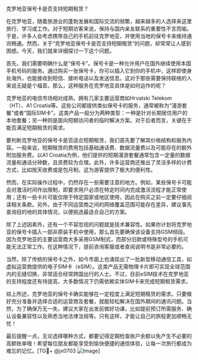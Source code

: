 克罗地亚保号卡是否支持短期租赁？

在克罗地亚，随着旅游业的蓬勃发展和国际交流的频繁，越来越多的人选择来这里旅行、学习或工作。对于短期访客来说，保持与国内亲友联系的重要性不言而喻。于是，许多人会考虑携带自己的手机前往克罗地亚，并使用当地的保号卡来维持通讯畅通。然而，关于“克罗地亚保号卡是否支持短期租赁”的问题，却常常让人感到困惑。今天，我们就来详细探讨一下这个问题。

首先，我们需要明确什么是“保号卡”。保号卡是一种允许用户在国外继续使用本国手机号码的服务。通过购买一张保号卡，你可以插入它到你的手机中，这样即使身处海外，也能接收到短信、接听电话以及发送信息。这对于那些需要保持联络的人来说无疑是个福音。那么，这种服务在克罗地亚具体是如何运作的呢？

克罗地亚的电信市场相对成熟，拥有几家主要运营商如Hrvatski Telekom（HT）、A1 Croatia等。这些公司都提供类似保号卡的服务，通常被称为“漫游套餐”或者“国际SIM卡”。这类产品一般分为两种类型：一种是针对长期居住用户的本地套餐；另一种则是面向短期访问者的临时解决方案。对于后者而言，关键在于能否满足短期租赁的需求。

要判断克罗地亚的保号卡是否适合短期租赁，我们首先要了解其价格结构和服务内容。一般来说，短期租赁的费用包括基础通话费、数据流量费以及可能存在的额外附加服务费。以A1 Croatia为例，他们提供的短期漫游套餐通常包含一定量的数据流量和通话分钟数，且资费较为合理。此外，许多运营商还推出了灵活多样的计费方式，比如按天收费或是包月制，这为游客提供了极大的便利性。

然而，在实际操作过程中，仍然存在一些需要注意的地方。例如，某些保号卡可能会对激活时间作出限制，即要求用户必须在特定时间内完成激活流程才能正常使用；还有一些卡片可能仅限于特定国家或地区使用，因此在购买之前一定要仔细阅读相关条款。另外，由于不同运营商之间的网络覆盖范围可能存在差异，建议事先查询目的地的具体情况，以便挑选最适合自己的方案。

除了上述因素外，还有一个不容忽视的问题就是技术兼容性。如果你计划将克罗地亚的保号卡插入一部非原装手机中使用，那么首先要确保该设备支持GSM频段。因为克罗地亚的主要运营商大多采用GSM制式，而部分旧款或特殊型号的手机可能无法正常工作。在这种情况下，提前咨询客服或者查阅说明书是非常必要的。

当然，除了传统的保号卡之外，如今市面上也涌现出了一批新型移动通信工具，如虚拟运营商提供的电子SIM卡（eSIM）。这类产品无需物理卡片即可实现全球范围内的无缝切换，非常适合经常跨国出行的人士。不过，目前eSIM技术在克罗地亚的支持程度还有待提高，大多数情况下仍需依赖实体SIM卡来完成短期租赁需求。

综上所述，克罗地亚的保号卡确实能够在一定程度上满足短期租赁的需求。只要做好充分准备并选择合适的运营商及套餐，就能轻松解决在国外期间的通讯问题。当然，为了确保万无一失，建议大家在出发前做好功课，比如提前预订所需服务、确认设备兼容性以及熟悉当地法律法规等。只有这样，才能让自己的旅程更加顺畅无忧！

最后提醒一点，无论选择哪种方式，都要记得定期检查账户余额以免产生不必要的高额账单哦！希望每位朋友都能享受到愉快便捷的通信体验，让每一次旅行都成为难忘的记忆。[TG💪+ @jx0703 ![Image](https://github.com/user-attachments/assets/dbca1d08-cadb-493c-b0ec-ad6f7a83f270)]